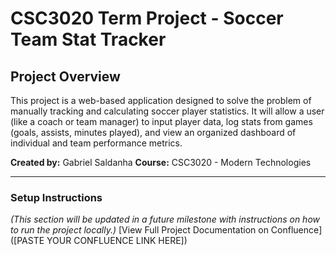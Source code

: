# CSC3020 Term Project - Soccer Team Stat Tracker

## Project Overview
This project is a web-based application designed to solve the problem of manually tracking and calculating soccer player statistics. It will allow a user (like a coach or team manager) to input player data, log stats from games (goals, assists, minutes played), and view an organized dashboard of individual and team performance metrics.

**Created by:** Gabriel Saldanha
**Course:** CSC3020 - Modern Technologies

---

### Setup Instructions
*(This section will be updated in a future milestone with instructions on how to run the project locally.)*
[View Full Project Documentation on Confluence]([PASTE YOUR CONFLUENCE LINK HERE])
